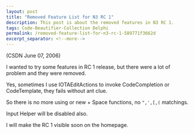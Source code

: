 ```yaml
---
layout: post
title: "Removed Feature List for N3 RC 1"
description: This post is about the removed features in N3 RC 1.
tags: Code-Beautifier-Collection Delphi
permalink: /removed-feature-list-for-n3-rc-1-589771f3662d
excerpt_separator: <!--more-->
---
```

(CSDN June 07, 2006)

I wanted to try some features in RC 1 release, but there were a lot of problem and they were removed.
<!--more-->

Yes, sometimes I use IOTAEditActions to invoke CodeCompletion or CodeTemplate, they fails without ant clue.

So there is no more using or new + Space functions, no `",',[,(` matchings.

Input Helper will be disabled also.

I will make the RC 1 visible soon on the homepage.
